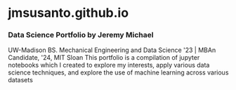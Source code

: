 # jmsusanto.github.io
### Data Science Portfolio by Jeremy Michael  
UW-Madison BS. Mechanical Engineering and Data Science '23 | MBAn Candidate, '24, MIT Sloan
This portfolio is a compilation of jupyter notebooks which I created to explore my interests, apply various data science techniques, and explore the use of machine learning across various datasets

